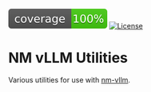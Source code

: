 [![Code Coverage Badge](./.meta/coverage/badge.svg)](./.meta/coverage/report.txt)
[![License](https://img.shields.io/github/license/neuralmagic/nm-vllm-utils.svg)](https://github.com/neuralmagic/nm-vllm-utils/blob/main/LICENSE)

# NM vLLM Utilities

Various utilities for use with [nm-vllm](https://github.com/neuralmagic/nm-vllm).
